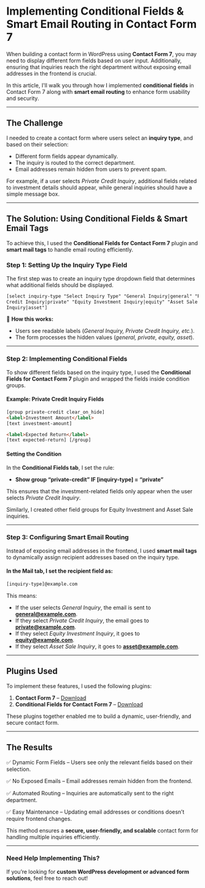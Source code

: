 # Implementing Conditional Fields & Smart Email Routing in Contact Form 7

When building a contact form in WordPress using **Contact Form 7**, you may need to display different form fields based on user input. Additionally, ensuring that inquiries reach the right department without exposing email addresses in the frontend is crucial.

In this article, I'll walk you through how I implemented **conditional fields** in Contact Form 7 along with **smart email routing** to enhance form usability and security.

---

## The Challenge

I needed to create a contact form where users select an **inquiry type**, and based on their selection:

- Different form fields appear dynamically.
- The inquiry is routed to the correct department.
- Email addresses remain hidden from users to prevent spam.

For example, if a user selects _Private Credit Inquiry_, additional fields related to investment details should appear, while general inquiries should have a simple message box.

---

## The Solution: Using Conditional Fields & Smart Email Tags

To achieve this, I used the **Conditional Fields for Contact Form 7** plugin and **smart mail tags** to handle email routing efficiently.

### **Step 1: Setting Up the Inquiry Type Field**

The first step was to create an inquiry type dropdown field that determines what additional fields should be displayed.

```html
[select inquiry-type "Select Inquiry Type" "General Inquiry|general" "Private
Credit Inquiry|private" "Equity Investment Inquiry|equity" "Asset Sale
Inquiry|asset"]
```

🔹 **How this works:**

- Users see readable labels (_General Inquiry, Private Credit Inquiry, etc._).
- The form processes the hidden values (_general, private, equity, asset_).

---

### Step 2: Implementing Conditional Fields

To show different fields based on the inquiry type, I used the **Conditional Fields for Contact Form 7** plugin and wrapped the fields inside condition groups.

#### Example: Private Credit Inquiry Fields

```html
[group private-credit clear_on_hide]
<label>Investment Amount</label>
[text investment-amount]

<label>Expected Return</label>
[text expected-return] [/group]
```

#### Setting the Condition

In the **Conditional Fields tab**, I set the rule:

- **Show group “private-credit” IF [inquiry-type] = “private”**

This ensures that the investment-related fields only appear when the user selects _Private Credit Inquiry_.

Similarly, I created other field groups for Equity Investment and Asset Sale inquiries.

---

### Step 3: Configuring Smart Email Routing

Instead of exposing email addresses in the frontend, I used **smart mail tags** to dynamically assign recipient addresses based on the inquiry type.

#### **In the Mail tab, I set the recipient field as:**

```html
[inquiry-type]@example.com
```

This means:

- If the user selects _General Inquiry_, the email is sent to **general@example.com**.
- If they select _Private Credit Inquiry_, the email goes to **private@example.com**.
- If they select _Equity Investment Inquiry_, it goes to **equity@example.com**.
- If they select _Asset Sale Inquiry_, it goes to **asset@example.com**.

---

## Plugins Used

To implement these features, I used the following plugins:

1. **Contact Form 7** – [Download](https://wordpress.org/plugins/contact-form-7/)
2. **Conditional Fields for Contact Form 7** – [Download](https://wordpress.org/plugins/cf7-conditional-fields/)

These plugins together enabled me to build a dynamic, user-friendly, and secure contact form.

---

## The Results

✅ Dynamic Form Fields – Users see only the relevant fields based on their selection.

✅ No Exposed Emails – Email addresses remain hidden from the frontend.

✅ Automated Routing – Inquiries are automatically sent to the right department.

✅ Easy Maintenance – Updating email addresses or conditions doesn’t require frontend changes.

This method ensures a **secure, user-friendly, and scalable** contact form for handling multiple inquiries efficiently.

---

### Need Help Implementing This?

If you’re looking for **custom WordPress development or advanced form solutions**, feel free to reach out!
